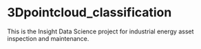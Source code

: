 # 3Dpointcloud_classification

This is the Insight Data Science project for industrial energy asset inspection and maintenance. 

